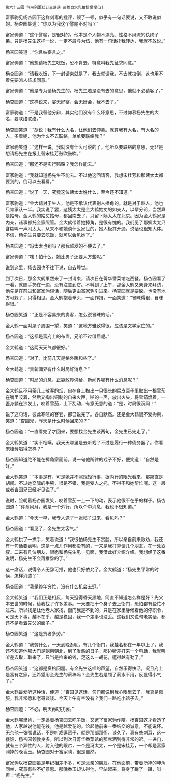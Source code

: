     第六十三回 气味别薰莸订交落落 形骸自水乳相惜惺惺(2) 

   富家驹见杨杏园下这样刻毒的批评，顿了一顿，似乎有一句话要说，又不敢说似的。杨杏园笑道：“你以为我这个譬喻不对吗？”

   富家驹道：“这个譬喻，是很对的。他本是个人物不漂亮、性格不风流的纨绔子弟。只是杨先生这样一说，一定不屑与为伍，他有一句话托我转达，我就不敢说。”

   杨杏园笑道：“你且姑妄言之。”

   富家驹道：“他想请杨先生吃饭，恐不肯去，特意叫我先征求同意。”

   杨杏园道：“请我吃饭，下一封请柬就是了。我去就请我，不去就拉倒，这也用不着先要派人征求同意。”

   富家驹道：“他是专为请杨先生的。杨先生若是没有去的意思，他就不必请客了。”

   杨杏园道：“这样说来，宴无好宴，会无好会，我不去了。”

   富家驹道：“不是我替他分辩，其实他们没有什么坏意思，不过仰慕杨先生的大名，要联络联络。”

   杨杏园笑道：“胡说！我有什么大名，让他们去仰慕。就算我有大名，有大名的人，多着呢，他为什么不去联络，单单要联络我？”

   富家驹笑道：“这样一说，我就没有什么可说的了。他所以要联络的意思，无非是想请杨先生在报上替宋桂芳鼓吹鼓吹。”

   杨杏园道：“那还不是实行贿赂？我怎样能去。”

   富家驹道：“我就知道杨先生不能去。不过他这回请客，我想宋桂芳和那姨太太都要到的，倒可以去看看。”

   杨杏园道：“说了一天，究竟这位姨太太姓什么，至今还不知道。”

   富家驹道：“金大鹤对于生人，他是不承认代表别人捧角的。就是对于熟人，他也只肯承认一半。我实说了罢，这姨太太是金大鹤姑丈的如夫人，以辈分论，当然算是姑母。金大鹤的姑丈姑母，都回南去了，只留下姨太太在北京。因为金大鹤家是内亲，诸事都托金家照管。金大鹤带着她捧角，是很有愧的。我们见了那姨太太只含糊叫一声冯太太，从来不和她谈什么家世的，她人极其开通，说话也很知大体。不信，杨先生只要去吃饭，就可以会见她了。”

   杨杏园道：“冯太太也到吗？那我越发的不便去了。”

   富家驹道：“嗐！怕什么。她比男子还要大方些呢。”

   说到这里，杨杏园也不往下说，自去睡觉。

   到了次日，那金大鹤果然来了一封请柬，请次日在菁华番菜馆吃西餐。杨杏园看了一看，就随手扔在一边，没有注意到它。不料到了上午，那金大鹤又亲身来拜访，他先是在前进和富家驹谈话，随后更由富家驹引进来。杨杏园就是要躲，也没有地方可躲了，只得相见。金大鹤抱着拳头，一面作揖，一面笑道：“冒昧得很，冒昧得很。”

   杨杏园笑道：“正是不容易来的贵客，怎么说冒昧的话。”

   金大鹤一面对屋子周围一望，笑道：“这地方雅致得很，应该是文学家住的。”

   杨杏园道：“这都是富府上的布置，兄弟不过借居呢。”

   金大鹤道：“这两天天气都很好。”

   杨杏园道：“对了，比前几天是格外暖和些了。”

   金大鹤道：“贵新闻界有什么时局好消息？”

   杨杏园道：“时局的消息，正靠政界供给，新闻界哪有什么消息呢？”

   金大鹤且不用茶几上敬客的烟，自在身上掏出一只很长的扁皮匣子里取出一根雪茄在嘴里咬着，然后又掏出铜制的自来火匣，啪的一声，放出火头，将雪茄燃着。一歪身躺在沙发上，咬着雪茄，上下乱动，有意无意的道：“是，时局很沉闷！”

   说了这句话，彼此寒暄的客套，都已说完了。各自默然。还是金大鹤很不受拘束，笑道：“杏园兄，昨天是什么时候回来的？”

   杨杏园道：“一直看完了才回来，要想找金先生谈两句，金先生已先走了。”

   金大鹤笑道：“实不相瞒，我天天哪里是去听戏？不过是履行一种债务罢了。你看宋桂芳唱得怎样？”

   杨杏园知道绝不能在捧角家面前，说一句他所律的戏子不好，便笑道：“自然是好。”

   金大鹤笑道：“本事是有，可是她并不照规矩行事，据内行的眼光看来，那简直是胡闹。不过她交际的手腕，很是不错，我是受人之托，不得不和她帮忙呢。这一层或者杏园兄已经听见说了。”

   说时，脸朝着杨杏园发笑，咬着雪茄一上一下的动，表示他很不在乎的样子。杨杏园道：“评章风月，我是一个外行，所以个中消息，我也不很知道。”

   金大鹤道：“今天一早，我专人送了一张帖子过来，看见吗？”

   杨杏园道：“看见了，金先生太客气。”

   金大鹤拱了一拱手，笑着说道：“我很怕杨先生不赏脸，所以亲自前来敦劝，我还有一句话要表明，这是一点儿作用都没有的，一来是我打算请几个朋友，在一处叙叙。二来有几位朋友，很愿和杨先生见一见面，我借此好介绍介绍。我想经了这番说明，杨先生不会再推辞的了。”

   这一席话，说得令人无辞可推，他也只好依允了。金大鹤道：“杨先生平常的时候，怎样消遣？”

   杨杏园道：“我是终年穷忙，没有什么机会去逛。”

   金大鹤笑道：“我们正是相反，每天逛得昏天黑地，简直不知道怎么样是好？先父本去世的时候，给我找了许多差事。一天要把十个身子去上衙门，恐怕都有些忙不过来。所以找是让他老人家找，衙门我是不到的，只是在家里静候着他的停职令，可是天下事，越不在乎，越是稳固，我一个差事也没丢。这我们又说句老实话，都还不是看着先父的面子。”

   杨杏园笑道：“这是贤者多劳。”

   金大鹤道：“我劳什么，一天到晚逛呢。有几个衙门，我挂名都在一年以上了，我还不知道他那大门是朝南朝北，到了发薪的日子，那边听差打来一个电话，我就叫听差去取，取来了，只当是捡来的钱，足这么一胡花，逛得越有劲了。”

   杨杏园笑道：“这都是资格问题。有金先生这样的声望，自然乐得快活，况且府上是富有之家，还希望用金先生的薪棒吗？金先生若是领了薪水不用，反显得小气了。”

   金大鹤最爱听这种话，便道：“杏园见这话，句句都说到我心眼里去了，我真是佩服，我非常愿和老哥谈谈。今天上午有空没有？我们一路吃小馆子去。”

   杨杏园道：“不必，明天再叨扰罢。”

   金大鹤哪里肯，一定逼着杨杏园去吃午饭，又邀了富家驹作陪。杨杏园这才看透了他，人家越说他能花钱，他是越爱花的。论起他前来一番结交的诚意，不能说坏。无奈他一张嘴说话，不是听戏逛窑子，就是那部那衙，谈久了，真有些刺耳，这一餐饭，杨杏园领教良多。所以到次日菁华番菜馆的那席酒到得非常的迟。一进门，就有三个异性的人，射入他的眼帘，一个是冯太太，一个是宋桂芳，一个却是富家驹捧的晚香玉。杨杏园对于富家驹，很是自然。

   富家驹以杨杏园虽是年纪相差不多，可是父亲的朋友。在他面前，带着所捧的坤角同坐，究意有些不好意思。那晚香玉却认得他，早站起来，将身了蹲了一蹲，叫一声：“杨先生。”

